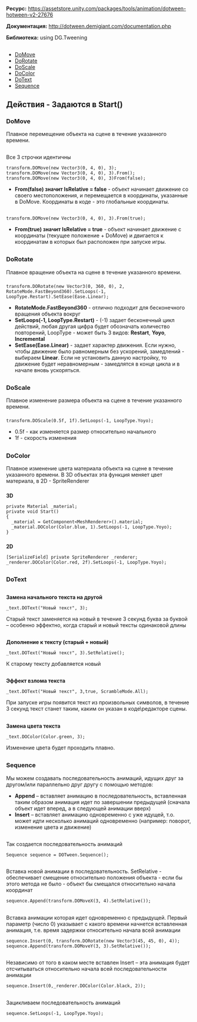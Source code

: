 **Ресурс:** https://assetstore.unity.com/packages/tools/animation/dotween-hotween-v2-27676

**Документация:** http://dotween.demigiant.com/documentation.php

**Библиотека:** using DG.Tweening
##
* [DoMove](#DoMove)
* [DoRotate](#DoRotate)
* [DoScale](#DoScale)
* [DoColor](#DoColor)
* [DoText](#DoText)
* [Sequence](#Sequence)
##

## Действия - Задаются в Start()

### DoMove
Плавное перемещение объекта на сцене в течение указанного времени.
##
Все 3 строчки идентичны

	transform.DOMove(new Vector3(0, 4, 0), 3);
	transform.DOMove(new Vector3(0, 4, 0), 3).From();
	transform.DOMove(new Vector3(0, 4, 0), 3)From(false);
* **From(false) значит IsRelative = false** - объект начинает движение со своего местоположения, и перемещается в координаты, указанные в DoMove. Координаты в коде - это глобальные координаты.
##
	transform.DOMove(new Vector3(0, 4, 0), 3).From(true);
* **From(true) значит IsRelative = true** - объект начинает движение с координаты (текущее положение + DoMove) и двигается к координатам в которых был расположен при запуске игры.
##

### DoRotate
Плавное вращение объекта на сцене в течение указанного времени.
###
	transform.DORotate(new Vector3(0, 360, 0), 2, RotateMode.FastBeyond360).SetLoops(-1, LoopType.Restart).SetEase(Ease.Linear);
* **RotateMode.FastBeyond360** - отлично подходит для бесконечного вращения объекта вокруг
* **SetLoops(-1, LoopType.Restart)** - (-1) задает бесконечный цикл действий, любая другая цифра будет обозначать количество повторений, LoopType - может быть 3 видов: **Restart**, **Yoyo**, **Incremental**
* **SetEase(Ease.Linear)** - задает характер движения. Если нужно, чтобы движение было равномерным без ускорений, замедлений - выбираем **Linear**. Если не установить данную настройку, то движение будет неравномерным - замедлятся в конце цикла и в начале вновь ускоряться.

##
### DoScale
Плавное изменение размера объекта на сцене в течение указанного времени.
###
	transform.DOScale(0.5f, 1f).SetLoops(-1, LoopType.Yoyo);
* 0.5f - как изменяется размер относительно начального
* 1f - скорость изменения

##
### DoColor
Плавное изменение цвета материала объекта на сцене в течение указанного времени. В 3D объектах эта функция меняет цвет материала, в 2D - SpriteRenderer
###
**3D**

	private Material _material;
   	private void Start()
   	{
      _material = GetComponent<MeshRenderer>().material;
      _material.DOColor(Color.blue, 1).SetLoops(-1, LoopType.Yoyo);
   	}
###
**2D**

	[SerializeField] private SpriteRenderer _renderer;
	_renderer.DOColor(Color.red, 2f).SetLoops(-1, LoopType.Yoyo);

##
### DoText
##
**Замена начального текста на другой**

	_text.DOText("Новый текст", 3);

Cтарый текст заменяется на новый в течение 3 секунд буква за буквой – особенно эффектно, когда старый и новый тексты одинаковой длины
##
**Дополнение к тексту (старый + новый)**

	_text.DOText("Новый текст", 3).SetRelative();

К старому тексту добавляется новый
##
**Эффект взлома текста**

	_text.DOText("Новый текст", 3,true, ScrambleMode.All);

При запуске игры появится текст из произвольных символов, в течение 3 секунд текст станет таким, каким он указан в коде\редакторе сцены.
##
**Замена цвета текста**

	_text.DOColor(Color.green, 3);

Изменение цвета будет проходить плавно.

##
### Sequence

Мы можем создавать последовательность анимаций, идущих друг за другом/или параллельно друг другу с помощью методов:
* **Append** – вставляет анимацию в последовательность, вставленная таким образом анимация идет по завершении предыдущей (сначала объект идет вперед, а в следующей анимации вверх)
* **Insert** – вставляет анимацию одновременно с уже идущей, т.о. может идти несколько анимаций одновременно (например: поворот, изменение цвета и движение)

##
Так создается последовательность анимаций

	Sequence sequence = DOTween.Sequence();

##
Вставка новой анимации в последовательность. SetRelative - обеспечивает смещение относительно положения объекта - если бы этого метода не было - объект бы смещался относительно начала координат

	sequence.Append(transform.DOMoveX(3, 4).SetRelative());

##
Вставка анимации которая идет одновременно с предыдущей. Первый параметр (число 0) указывает с какого времени начнется вставленная анимация, т.е. время задержки относительно начала всей анимации

	sequence.Insert(0, transform.DORotate(new Vector3(45, 45, 0), 4));
	sequence.Append(transform.DOMoveY(3, 3).SetRelative());

##
Независимо от того в каком месте вставлен Insert – эта анимация будет отсчитываться относительно начала всей последовательности анимации

	sequence.Insert(0,_renderer.DOColor(Color.black, 2));

##
Зацикливаем последовательность анимаций

	sequence.SetLoops(-1, LoopType.Yoyo);

